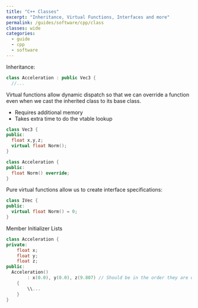 ```yaml
---
title: "C++ Classes"
excerpt: "Inheritance, Virtual Functions, Interfaces and more"
permalink: /guides/software/cpp/class
classes: wide
categories:
  - guide
  - cpp
  - software
---
```


Inheritance:
```cpp
class Acceleration : public Vec3 { 
  //...
```

Virtual functions allow dynamic dispatch so that we can override a function even when we cast the inherited class to its base class.
* Requires additional memory
* Takes extra time to do the vtable lookup

```cpp
class Vec3 {
public:
  float x,y,z;
  virtual float Norm();
}

class Acceleration {
public:
  float Norm() override;
}
```

Pure virtual functions allow us to create interface specifications:
```cpp
class IVec {
public:
  virtual float Norm() = 0;
}
```

Member Initializer Lists
```cpp
class Acceleration {
private:
	float x;
	float y;
	float z;
public:
  Acceleration()
		: x(0.0), y(0.0), z(9.807) // Should be in the order they are declared
	{
		\\...
	}
}
```

